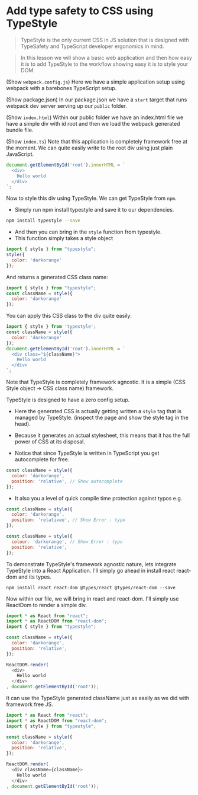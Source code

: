 # Add type safety to CSS using TypeStyle

> TypeStyle is the only current CSS in JS solution that is designed with TypeSafety and TypeScript developer ergonomics in mind. 

> In this lesson we will show a basic web application and then how easy it is to add TypeStyle to the workflow showing easy it is to style your DOM.

(Show `webpack.config.js`)
Here we have a simple application setup using webpack with a barebones TypeScript setup.

(Show package.json)
In our package.json we have a `start` target that runs webpack dev server serving up our `public` folder. 

(Show `index.html`) 
Within our public folder we have an index.html file we have a simple div with id root and then we load the webpack generated bundle file.

(Show `index.ts`)
Note that this application is completely framework free at the moment. We can quite easily write to the root div using just plain JavaScript.

```js
document.getElementById('root').innerHTML = `
  <div>
    Hello world
  </div>
`;
``` 

Now to style this div using TypeStyle. We can get TypeStyle from `npm`. 

* Simply run npm install typestyle and save it to our dependencies.

```sh
npm install typestyle --save
```

* And then you can bring in the `style` function from typestyle. 
* This function simply takes a style object

```js
import { style } from "typestyle";
style({
  color: 'darkorange'
});
```

And returns a generated CSS class name:

```js
import { style } from "typestyle";
const className = style({
  color: 'darkorange'
});
```

You can apply this CSS class to the div quite easily: 

```js
import { style } from 'typestyle';
const className = style({
  color: 'darkorange'
});
document.getElementById('root').innerHTML = `
  <div class="${className}">
    Hello world
  </div>
`;
```

Note that TypeStyle is completely framework agnostic. It is a simple (CSS Style object -> CSS class name) framework. 

TypeStyle is designed to have a zero config setup.

* Here the generated CSS is actually getting written a `style` tag that is managed by TypeStyle. (inspect the page and show the style tag in the head).
* Because it generates an actual stylesheet, this means that it has the full power of CSS at its disposal.

* Notice that since TypeStyle is written in TypeScript you get autocomplete for free.
```js
const className = style({
  color: 'darkorange',
  position: 'relative', // Show autocomplete 
});
```

* It also you a level of quick compile time protection against typos e.g. 

```js
const className = style({
  color: 'darkorange',
  position: 'relativee', // Show Error : typo
});
```
```js
const className = style({
  colour: 'darkorange', // Show Error : typo
  position: 'relative',
});
```
To demonstrate TypeStyle's framework agnostic nature, lets integrate TypeStyle into a React Application. I'll simply go ahead in install react react-dom and its types.

```
npm install react react-dom @types/react @types/react-dom --save
```

Now within our file, we will bring in react and react-dom. I'll simply use ReactDom to render a simple div.

```js
import * as React from "react";
import * as ReactDOM from "react-dom"; 
import { style } from "typestyle";

const className = style({
  color: 'darkorange',
  position: 'relative',
});

ReactDOM.render(
  <div>
    Hello world
  </div>
, document.getElementById('root'));
```

It can use the TypeStyle generated className just as easily as we did with framework free JS. 

```js
import * as React from "react";
import * as ReactDOM from "react-dom"; 
import { style } from "typestyle";

const className = style({
  color: 'darkorange',
  position: 'relative',
});

ReactDOM.render(
  <div className={className}>
    Hello world
  </div>
, document.getElementById('root'));
```
